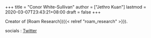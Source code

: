 +++
title = "Conor White-Sullivan"
author = ["Jethro Kuan"]
lastmod = 2020-03-07T23:43:21+08:00
draft = false
+++

Creator of [Roam Research]({{< relref "roam_research" >}}).

socials
: [Twitter](https://twitter.com/Conaw)
